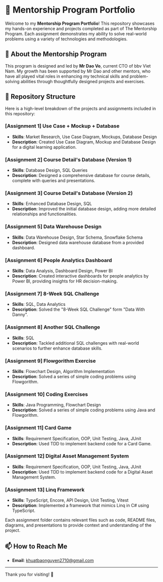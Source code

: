 # 🚀 Mentorship Program Portfolio

Welcome to my **Mentorship Program Portfolio**! This repository showcases my hands-on experience and projects completed as part of The Mentorship Program. Each assignment demonstrates my ability to solve real-world problems using a variety of technologies and methodologies.

## 🌟 About the Mentorship Program

This program is designed and led by **Mr Dao Vo**, current CTO of bbv Viet Nam. My growth has been supported by Mr Dao and other mentors, who have all played vital roles in enhancing my technical skills and problem-solving abilities through thoughtfully designed projects and exercises.

## 📂 Repository Structure

Here is a high-level breakdown of the projects and assignments included in this repository:

### **[Assignment 1] Use Case + Mockup + Database**
- **Skills**: Market Research, Use Case Diagram, Mockups, Database Design
- **Description**: Created Use Case Diagram, Mockup and Database Design for a digital learning application.

### **[Assignment 2] Course Detail's Database (Version 1)**
- **Skills**: Database Design, SQL Queries
- **Description**: Designed a comprehensive database for course details, complete with queries and presentations.

### **[Assignment 3] Course Detail's Database (Version 2)**
- **Skills**: Enhanced Database Design, SQL
- **Description**: Improved the initial database design, adding more detailed relationships and functionalities.

### **[Assignment 5] Data Warehouse Design**
- **Skills**: Data Warehouse Design, Star Schema, Snowflake Schema
- **Description**: Designed data warehouse database from a provided dashboard.

### **[Assignment 6] People Analytics Dashboard**
- **Skills**: Data Analysis, Dashboard Design, Power BI
- **Description**: Created interactive dashboards for people analytics by Power BI, providing insights for HR decision-making.

### **[Assignment 7] 8-Week SQL Challenge**
- **Skills**: SQL, Data Analytics
- **Description**: Solved the "8-Week SQL Challenge" form "Data With Danny".

### **[Assignment 8] Another SQL Challenge**
- **Skills**: SQL
- **Description**: Tackled additional SQL challenges with real-world scenarios to further enhance database skills.

### **[Assignment 9] Flowgorithm Exercise**
- **Skills**: Flowchart Design, Algorithm Implementation
- **Description**: Solved a series of simple coding problems using Flowgorithm.

### **[Assignment 10] Coding Exercises**
- **Skills**: Java Programming, Flowchart Design
- **Description**: Solved a series of simple coding problems using Java and Flowgorithm.

### **[Assignment 11] Card Game**
- **Skills**: Requirement Specification, OOP, Unit Testing, Java, JUnit
- **Description**: Used TDD to implement backend code for a Card Game.

### **[Assignment 12] Digital Asset Management System**
- **Skills**: Requirement Specification, OOP, Unit Testing, Java, JUnit
- **Description**: Used TDD to implement backend code for a Digital Asset Management System.

### **[Assignment 13] Linq Framework**
- **Skills**: TypeScript, Encore, API Design, Unit Testing, Vitest
- **Description**: Implemented a framework that mimics Linq in C# using TypeScript.

Each assignment folder contains relevant files such as code, README files, diagrams, and presentations to provide context and understanding of the project.

## 📫 How to Reach Me
- **Email**: khuatbaonguyen2710@gmail.com

---

Thank you for visiting! 🌟
